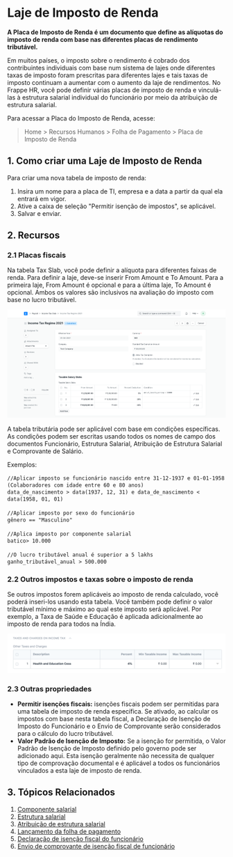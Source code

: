 # Laje de Imposto de Renda



**A Placa de Imposto de Renda é um documento que define as alíquotas do imposto de renda com base nas diferentes placas de rendimento tributável.**


Em muitos países, o imposto sobre o rendimento é cobrado dos contribuintes individuais com base num sistema de lajes onde diferentes taxas de imposto foram prescritas para diferentes lajes e tais taxas de imposto continuam a aumentar com o aumento da laje de rendimentos. No Frappe HR, você pode definir várias placas de imposto de renda e vinculá-las à estrutura salarial individual do funcionário por meio da atribuição de estrutura salarial.


Para acessar a Placa do Imposto de Renda, acesse:
> Home > Recursos Humanos > Folha de Pagamento > Placa de Imposto de Renda


## 1. Como criar uma Laje de Imposto de Renda


Para criar uma nova tabela de imposto de renda:


1. Insira um nome para a placa de TI, empresa e a data a partir da qual ela entrará em vigor.
2. Ative a caixa de seleção "Permitir isenção de impostos", se aplicável.
3. Salvar e enviar.


## 2. Recursos


### 2.1 Placas fiscais


Na tabela Tax Slab, você pode definir a alíquota para diferentes faixas de renda. Para definir a laje, deve-se inserir From Amount e To Amount. Para a primeira laje, From Amount é opcional e para a última laje, To Amount é opcional. Ambos os valores são inclusivos na avaliação do imposto com base no lucro tributável.


![Income Tax Slab](/files/income-tax-slab.png)


A tabela tributária pode ser aplicável com base em condições específicas. As condições podem ser escritas usando todos os nomes de campo dos documentos Funcionário, Estrutura Salarial, Atribuição de Estrutura Salarial e Comprovante de Salário.


Exemplos:



```
//Aplicar imposto se funcionário nascido entre 31-12-1937 e 01-01-1958 (Colaboradores com idade entre 60 e 80 anos)
data_de_nascimento > data(1937, 12, 31) e data_de_nascimento < data(1958, 01, 01)

//Aplicar imposto por sexo do funcionário
gênero == "Masculino"

//Aplica imposto por componente salarial
batico> 10.000

//O lucro tributável anual é superior a 5 lakhs
ganho_tributável_anual > 500.000

```

### 2.2 Outros impostos e taxas sobre o imposto de renda


Se outros impostos forem aplicáveis ​​ao imposto de renda calculado, você poderá inseri-los usando esta tabela. Você também pode definir o valor tributável mínimo e máximo ao qual este imposto será aplicável.
Por exemplo, a Taxa de Saúde e Educação é aplicada adicionalmente ao imposto de renda para todos na Índia.


![Outros Cobrados sobre Imposto de Renda](/files/other-taxes-on-income-tax.png)


### 2.3 Outras propriedades


* **Permitir isenções fiscais:** isenções fiscais podem ser permitidas para uma tabela de imposto de renda específica. Se ativado, ao calcular os impostos com base nesta tabela fiscal, a Declaração de Isenção de Imposto do Funcionário e o Envio de Comprovante serão considerados para o cálculo do lucro tributável.
* **Valor Padrão de Isenção de Imposto:** Se a isenção for permitida, o Valor Padrão de Isenção de Imposto definido pelo governo pode ser adicionado aqui. Esta isenção geralmente não necessita de qualquer tipo de comprovação documental e é aplicável a todos os funcionários vinculados a esta laje de imposto de renda.


## 3. Tópicos Relacionados


1. [Componente salarial](/docs/pt/human-resources/salary-component)
2. [Estrutura salarial](/docs/pt/human-resources/salary-structure)
3. [Atribuição de estrutura salarial](/docs/pt/human-resources/salary-structure-assignment)
4. [Lançamento da folha de pagamento](/docs/pt/human-resources/payroll-entry)
5. [Declaração de isenção fiscal do funcionário](/docs/pt/human-resources/employee-tax-exemption-declaration)
6. [Envio de comprovante de isenção fiscal de funcionário](/docs/pt/human-resources/employee-tax-exemption-proof-submission)



